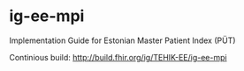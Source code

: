 # ig-ee-mpi

Implementation Guide for Estonian Master Patient Index (PÜT)

Continious build: http://build.fhir.org/ig/TEHIK-EE/ig-ee-mpi
